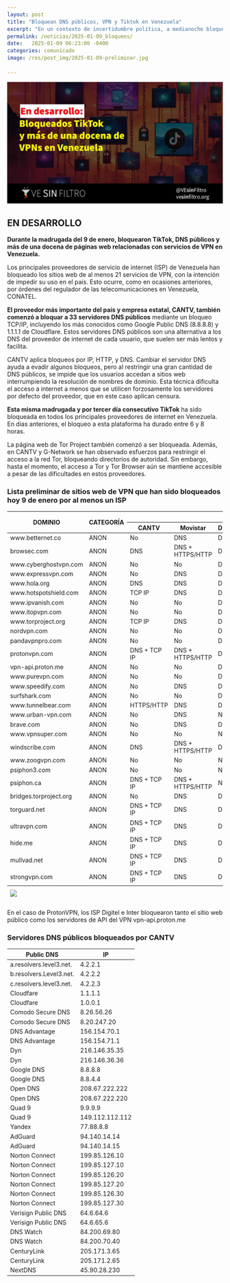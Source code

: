 ```yaml
---
layout: post
title: "Bloquean DNS públicos, VPN y Tiktok en Venezuela"
excerpt: "En un contexto de incertidumbre política, a medianoche bloquearon TikTok, DNS públicos y más de una docena de páginas web relacionadas con servicios de VPN en Venezuela."
permalink: /noticias/2025-01-09_bloqueos/
date:   2025-01-09 06:23:00 -0400
categories: comunicado
image: /res/post_img/2025-01-09-preliminar.jpg

---
```

<p class="cover"><img class="" src="/res/post_img/2025-01-09-preliminar.jpg"></p>


## EN DESARROLLO

**Durante la madrugada del 9 de enero, bloquearon TikTok, DNS públicos y más de una docena de páginas web relacionadas con servicios de VPN en Venezuela.**

Los principales proveedores de servicio de internet (ISP) de Venezuela han bloqueado los sitios web de al menos 21 servicios de VPN, con la intención de impedir su uso en el país. Esto ocurre, como en ocasiones anteriores, por órdenes del regulador de las telecomunicaciones en Venezuela, CONATEL.

**El proveedor más importante del país y empresa estatal, CANTV, también comenzó a bloquar a 33 servidores DNS públicos** mediante un bloqueo TCP/IP, incluyendo los más conocidos como Google Public DNS (8.8.8.8) y 1.1.1.1 de Cloudflare. Estos servidores DNS públicos son una alternativa a los DNS del proveedor de internet de cada usuario, que suelen ser más lentos y facilita.

CANTV aplica bloqueos por IP, HTTP, y DNS. Cambiar el servidor DNS ayuda a evadir algunos bloqueos, pero al restringir una gran cantidad de DNS públicos, se impide que los usuarios accedan a sitios web interrumpiendo la resolución de nombres de dominio. Esta técnica dificulta el acceso a internet a menos que se utilicen forzosamente los servidores por defecto del proveedor, que en este caso aplican censura. 

**Esta misma madrugada y por tercer día consecutivo TikTok** ha sido bloqueada en todos los principales proveedores de internet en Venezuela. En días anteriores, el bloqueo a esta plataforma ha durado entre 6 y 8 horas.

La página web de Tor Project también comenzó a ser bloqueada. Además, en CANTV y G-Network se han observado esfuerzos para restringir el acceso a la red Tor, bloqueando directorios de autoridad. Sin embargo, hasta el momento, el acceso a Tor y Tor Browser aún se mantiene accesible a pesar de las dificultades en estos proveedores.

### Lista preliminar de sitios web de VPN que han sido bloqueados hoy 9 de enero por al menos un ISP
<div class="table-responsive">
<table class="blocklist">
    <thead>
        <tr>
        <th rowspan="2"><strong>DOMINIO</strong></th>
        <th rowspan="2"><strong>CATEGORÍA</strong></th>
        <th colspan="8"><strong>Mecanismo de Bloqueo por ISP</strong></th>
        </tr>
        <tr>
        <th><strong>CANTV</strong></th>
        <th><strong>Movistar</strong></th>
        <th><strong>Digitel</strong></th>
        <th><strong>Inter</strong></th>
        <th><strong>Netuno</strong></th>
        <th><strong>Supercable</strong></th>
        <th><strong>Airtek</strong></th>
        <th><strong>G-Network</strong></th>
        </tr>
    </thead>
        <tbody>
    <tr>
        <td>www.betternet.co</td>
        <td>ANON</td>
        <td class="accesible">No</td>
        <td class="partial">DNS</td>
        <td class="partial">DNS</td>
        <td class="partial">DNS</td>
        <td class="partial">DNS</td>
        <td class="accesible">No</td>
        <td class="block">HTTPS/HTTP</td>
        <td class="partial">DNS</td>
    </tr>
    <tr>
        <td>browsec.com</td>
        <td>ANON</td>
        <td class="partial">DNS</td>
        <td class="http-dns">DNS + HTTPS/HTTP</td>
        <td class="partial">DNS</td>
        <td class="partial">DNS</td>
        <td class="partial">DNS</td>
        <td class="accesible">No</td>
        <td class="block">HTTPS/HTTP</td>
        <td class="partial">DNS</td>
    </tr>
    <tr>
        <td>www.cyberghostvpn.com</td>
        <td>ANON</td>
        <td class="accesible">No</td>
        <td class="accesible">No</td>
        <td class="partial">DNS</td>
        <td class="accesible">No</td>
        <td class="accesible">No</td>
        <td class="accesible">No</td>
        <td class="accesible">No</td>
        <td class="partial">DNS</td>
    </tr>
    <tr>
        <td>www.expressvpn.com</td>
        <td>ANON</td>
        <td class="accesible">No</td>
        <td class="partial">DNS</td>
        <td class="partial">DNS</td>
        <td class="partial">DNS</td>
        <td class="partial">DNS</td>
        <td class="accesible">No</td>
        <td class="block">HTTPS/HTTP</td>
        <td class="partial">DNS</td>
    </tr>
    <tr>
        <td>www.hola.org</td>
        <td>ANON</td>
        <td class="partial">DNS</td>
        <td class="partial">DNS</td>
        <td class="partial">DNS</td>
        <td class="partial">DNS</td>
        <td class="accesible">No</td>
        <td class="accesible">No</td>
        <td class="block">HTTPS/HTTP</td>
        <td class="partial">DNS</td>
    </tr>
    <tr>
        <td>www.hotspotshield.com</td>
        <td>ANON</td>
        <td class="http-dns">TCP IP</td>
        <td class="partial">DNS</td>
        <td class="partial">DNS</td>
        <td class="partial">DNS</td>
        <td class="accesible">No</td>
        <td class="partial">DNS</td>
        <td class="block">HTTPS/HTTP</td>
        <td class="partial">DNS</td>
    </tr>
    <tr>
        <td>www.ipvanish.com</td>
        <td>ANON</td>
        <td class="accesible">No</td>
        <td class="accesible">No</td>
        <td class="partial">DNS</td>
        <td class="accesible">No</td>
        <td class="accesible">No</td>
        <td class="accesible">No</td>
        <td class="accesible">No</td>
        <td class="partial">DNS</td>
    </tr>
    <tr>
        <td>www.itopvpn.com</td>
        <td>ANON</td>
        <td class="accesible">No</td>
        <td class="accesible">No</td>
        <td class="partial">DNS</td>
        <td class="partial">DNS</td>
        <td class="partial">DNS</td>
        <td class="accesible">No</td>
        <td class="block">HTTPS/HTTP</td>
        <td class="partial">DNS</td>
    </tr>
    <tr>
        <td>www.torproject.org</td>
        <td>ANON</td>
        <td class="http-dns">TCP IP</td>
        <td class="partial">DNS</td>
        <td class="partial">DNS</td>
        <td class="partial">DNS</td>
        <td class="partial">DNS</td>
        <td class="partial">DNS</td>
        <td class="block">HTTPS/HTTP</td>
        <td class="partial">DNS</td>
    </tr>
    <tr>
        <td>nordvpn.com</td>
        <td>ANON</td>
        <td class="accesible">No</td>
        <td class="accesible">No</td>
        <td class="partial">DNS</td>
        <td class="accesible">No</td>
        <td class="accesible">No</td>
        <td class="accesible">No</td>
        <td class="accesible">No</td>
        <td class="partial">DNS</td>
    </tr>
    <tr>
        <td>pandavpnpro.com</td>
        <td>ANON</td>
        <td class="accesible">No</td>
        <td class="accesible">No</td>
        <td class="partial">DNS</td>
        <td class="accesible">No</td>
        <td class="accesible">No</td>
        <td class="accesible">No</td>
        <td class="accesible">No</td>
        <td class="partial">DNS</td>
    </tr>
    <tr>
        <td>protonvpn.com</td>
        <td>ANON</td>
        <td class="http-dns">DNS + TCP IP</td>
        <td class="http-dns">DNS +  HTTPS/HTTP</td>
        <td class="partial">DNS</td>
        <td class="partial">DNS</td>
        <td class="partial">DNS</td>
        <td class="partial">DNS</td>
        <td class="block">HTTPS/HTTP</td>
        <td class="http-dns">DNS + TCP IP</td>
    </tr>
    <tr>
        <td>vpn-api.proton.me</td>
        <td>ANON</td>
        <td class="accesible">No</td>
        <td class="accesible">No</td>
        <td class="partial">DNS</td>
        <td class="partial">DNS</td>
        <td class="accesible">No</td>
        <td class="accesible">No</td>
        <td class="accesible">No</td>
        <td class="http-dns">TCP IP</td>
    </tr>
    <tr>
        <td>www.purevpn.com</td>
        <td>ANON</td>
        <td class="accesible">No</td>
        <td class="accesible">No</td>
        <td class="partial">DNS</td>
        <td class="accesible">No</td>
        <td class="accesible">No</td>
        <td class="accesible">No</td>
        <td class="accesible">No</td>
        <td class="partial">DNS</td>
    </tr>
    <tr>
        <td>www.speedify.com</td>
        <td>ANON</td>
        <td class="accesible">No</td>
        <td class="partial">DNS</td>
        <td class="partial">DNS</td>
        <td class="partial">DNS</td>
        <td class="partial">DNS</td>
        <td class="accesible">No</td>
        <td class="accesible">No</td>
        <td class="accesible">No</td>
    </tr>
    <tr>
        <td>surfshark.com</td>
        <td>ANON</td>
        <td class="accesible">No</td>
        <td class="accesible">No</td>
        <td class="partial">DNS</td>
        <td class="partial">DNS</td>
        <td class="partial">DNS</td>
        <td class="partial">DNS</td>
        <td class="accesible">No</td>
        <td class="partial">DNS</td>
    </tr>
    <tr>
        <td>www.tunnelbear.com</td>
        <td>ANON</td>
        <td class="block">HTTPS/HTTP</td>
        <td class="partial">DNS</td>
        <td class="partial">DNS</td>
        <td class="partial">DNS</td>
        <td class="partial">DNS</td>
        <td class="partial">DNS</td>
        <td class="block">HTTPS/HTTP</td>
        <td class="partial">DNS</td>
    </tr>
    <tr>
        <td>www.urban-vpn.com</td>
        <td>ANON</td>
        <td class="accesible">No</td>
        <td class="partial">DNS</td>
        <td class="accesible">No</td>
        <td class="partial">DNS</td>
        <td class="partial">DNS</td>
        <td class="accesible">No</td>
        <td class="block">HTTPS/HTTP</td>
        <td class="partial">DNS</td>
    </tr>
    <tr>
        <td>brave.com</td>
        <td>ANON</td>
        <td class="accesible">No</td>
        <td class="partial">DNS</td>
        <td class="partial">DNS</td>
        <td class="partial">DNS</td>
        <td class="partial">DNS</td>
        <td class="partial">DNS</td>
        <td class="block">HTTPS/HTTP</td>
        <td class="partial">DNS</td>
    </tr>
    <tr>
        <td>www.vpnsuper.com</td>
        <td>ANON</td>
        <td class="accesible">No</td>
        <td class="accesible">No</td>
        <td class="accesible">No</td>
        <td class="accesible">No</td>
        <td class="accesible">No</td>
        <td class="accesible">No</td>
        <td class="accesible">No</td>
        <td class="partial">DNS</td>
    </tr>
    <tr>
        <td>windscribe.com</td>
        <td>ANON</td>
        <td class="partial">DNS</td>
        <td class="http-dns">DNS + HTTPS/HTTP</td>
        <td class="partial">DNS</td>
        <td class="partial">DNS</td>
        <td class="partial">DNS</td>
        <td class="partial">DNS</td>
        <td class="block">HTTPS/HTTP</td>
        <td class="partial">DNS</td>
    </tr>
    <tr>
        <td>www.zoogvpn.com</td>
        <td>ANON</td>
        <td class="accesible">No</td>
        <td class="accesible">No</td>
        <td class="accesible">No</td>
        <td class="partial">DNS</td>
        <td class="partial">DNS</td>
        <td class="accesible">No</td>
        <td class="block">HTTPS/HTTP</td>
        <td class="accesible">No</td>
    </tr>
    <tr>
        <td>psiphon3.com</td>
        <td>ANON</td>
        <td class="accesible">No</td>
        <td class="accesible">No</td>
        <td class="accesible">No</td>
        <td class="accesible">No</td>
        <td class="accesible">No</td>
        <td class="accesible">No</td>
        <td class="accesible">No</td>
        <td class="accesible">No</td>
    </tr>
    <tr>
        <td>psiphon.ca</td>
        <td>ANON</td>
        <td class="http-dns">DNS + TCP IP</td>
        <td class="http-dns">DNS + HTTPS/HTTP</td>
        <td class="accesible">No</td>
        <td class="partial">DNS</td>
        <td class="partial">DNS</td>
        <td class="partial">DNS</td>
        <td class="block">HTTPS/HTTP</td>
        <td class="accesible">No</td>
    </tr>
    <tr>
        <td>bridges.torproject.org</td>
        <td>ANON</td>
        <td class="accesible">No</td>
        <td class="partial">DNS</td>
        <td class="partial">DNS</td>
        <td class="partial">DNS</td>
        <td class="partial">DNS</td>
        <td class="partial">DNS</td>
        <td class="accesible">No</td>
        <td class="partial">DNS</td>
    </tr>
    <tr>
        <td>torguard.net</td>
        <td>ANON</td>
        <td class="http-dns">DNS + TCP IP</td>
        <td class="partial">DNS</td>
        <td class="partial">DNS</td>
        <td class="partial">DNS</td>
        <td class="partial">DNS</td>
        <td class="partial">DNS</td>
        <td class="block">HTTPS/HTTP</td>
        <td class="partial">DNS</td>
    </tr>
    <tr>
        <td>ultravpn.com</td>
        <td>ANON</td>
        <td class="http-dns">DNS + TCP IP</td>
        <td class="partial">DNS</td>
        <td class="partial">DNS</td>
        <td class="partial">DNS</td>
        <td class="partial">DNS</td>
        <td class="partial">DNS</td>
        <td class="block">HTTPS/HTTP</td>
        <td class="partial">DNS</td>
    </tr>
    <tr>
        <td>hide.me</td>
        <td>ANON</td>
        <td class="http-dns">DNS + TCP IP</td>
        <td class="partial">DNS</td>
        <td class="partial">DNS</td>
        <td class="partial">DNS</td>
        <td class="partial">DNS</td>
        <td class="partial">DNS</td>
        <td class="block">HTTPS/HTTP</td>
        <td class="partial">DNS</td>
    </tr>
    <tr>
        <td>mullvad.net</td>
        <td>ANON</td>
        <td class="http-dns">DNS + TCP IP</td>
        <td class="partial">DNS</td>
        <td class="partial">DNS</td>
        <td class="partial">DNS</td>
        <td class="partial">DNS</td>
        <td class="partial">DNS</td>
        <td class="block">HTTPS/HTTP</td>
        <td class="partial">DNS</td>
    </tr>
    <tr>
        <td>strongvpn.com</td>
        <td>ANON</td>
        <td class="http-dns">DNS + TCP IP</td>
        <td class="partial">DNS</td>
        <td class="partial">DNS</td>
        <td class="partial">DNS</td>
        <td class="partial">DNS</td>
        <td class="partial">DNS</td>
        <td class="block">HTTPS/HTTP</td>
        <td class="partial">DNS</td>
    </tr>
        </tbody>
    <tfoot>
      <tr>
        <td colspan="2"><img src="/res/VeSinFiltro-long.svg" /></td>
        <td></td>
        <td></td>
        <td></td>
        <td></td>
        <td></td>
        <td></td>
        <td></td>
        <td class="social">@VEsinFiltro<br> vesinfiltro.com</td>
        </tr>
</tfoot>
</table>
</div>



En el caso de ProtonVPN, los ISP Digitel e Inter bloquearon tanto el sitio web público como los servidores de API del VPN vpn-api.proton.me

### Servidores DNS públicos bloqueados por CANTV

| Public DNS              | IP              |
|--|--|
| a.resolvers.level3.net. | 4.2.2.1         |
| b.resolvers.Level3.net. | 4.2.2.2         |
| c.resolvers.level3.net. | 4.2.2.3         |
| Cloudfare               | 1.1.1.1         |
| Cloudfare               | 1.0.0.1         |
| Comodo Secure DNS       | 8.26.56.26      |
| Comodo Secure DNS       | 8.20.247.20     |
| DNS Advantage           | 156.154.70.1    |
| DNS Advantage           | 156.154.71.1    |
| Dyn                     | 216.146.35.35   |
| Dyn                     | 216.146.36.36   |
| Google DNS              | 8.8.8.8         |
| Google DNS              | 8.8.4.4         |
| Open DNS                | 208.67.222.222  |
| Open DNS                | 208.67.222.220  |
| Quad 9                  | 9.9.9.9         |
| Quad 9                  | 149.112.112.112 |
| Yandex                  | 77.88.8.8       |
| AdGuard | 94.140.14.14 |
| AdGuard | 94.140.14.15 |
| Norton Connect          | 199.85.126.10 |
| Norton Connect          | 199.85.127.10 |
| Norton Connect          | 199.85.126.20 |
| Norton Connect          | 199.85.127.20 |
| Norton Connect          | 199.85.126.30 |
| Norton Connect          | 199.85.127.30 |
| Verisign Public DNS	| 64.6.64.6 |
| Verisign Public DNS	| 64.6.65.6 |
| DNS Watch	| 84.200.69.80 |
| DNS Watch	| 84.200.70.40 |
| CenturyLink	| 205.171.3.65 |
| CenturyLink |	205.171.2.65 |
| NextDNS |	45.90.28.230 |
